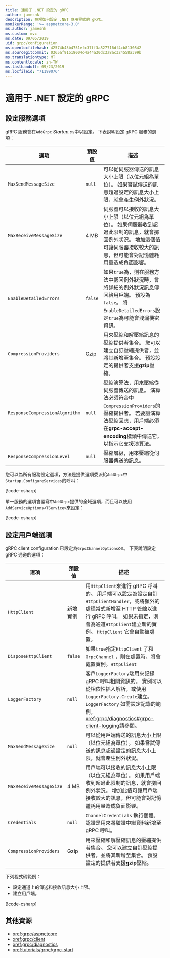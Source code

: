 ```yaml
---
title: 適用于 .NET 設定的 gRPC
author: jamesnk
description: 瞭解如何設定 .NET 應用程式的 gRPC。
monikerRange: '>= aspnetcore-3.0'
ms.author: jamesnk
ms.custom: mvc
ms.date: 09/05/2019
uid: grpc/configuration
ms.openlocfilehash: 42574b43b4751efc37ff3a827716df4cb8130842
ms.sourcegitcommit: 0365af91518004c4a44a30dc3a8ac324558a399b
ms.translationtype: MT
ms.contentlocale: zh-TW
ms.lasthandoff: 09/23/2019
ms.locfileid: "71199076"
---
```

# <a name="grpc-for-net-configuration"></a>適用于 .NET 設定的 gRPC

## <a name="configure-services-options"></a>設定服務選項

gRPC 服務會在`AddGrpc` *Startup.cs*中以設定。 下表說明設定 gRPC 服務的選項：

| 選項 | 預設值 | 描述 |
| ------ | ------------- | ----------- |
| `MaxSendMessageSize` | `null` | 可以從伺服器傳送的訊息大小上限（以位元組為單位）。 如果嘗試傳送的訊息超過設定的訊息大小上限，就會產生例外狀況。 |
| `MaxReceiveMessageSize` | 4 MB | 伺服器可以接收的訊息大小上限（以位元組為單位）。 如果伺服器收到超過此限制的訊息，就會擲回例外狀況。 增加這個值可讓伺服器接收較大的訊息，但可能會對記憶體耗用量造成負面影響。 |
| `EnableDetailedErrors` | `false` | 如果`true`為，則在服務方法中擲回例外狀況時，會將詳細的例外狀況訊息傳回給用戶端。 預設為 `false`。 將`EnableDetailedErrors`設定`true`為可能會洩漏機密資訊。 |
| `CompressionProviders` | Gzip | 用來壓縮和解壓縮訊息的壓縮提供者集合。 您可以建立自訂壓縮提供者，並將其新增至集合。 預設設定的提供者支援**gzip**壓縮。 |
| `ResponseCompressionAlgorithm` | `null` | 壓縮演算法，用來壓縮從伺服器傳送的訊息。 演算法必須符合中`CompressionProviders`的壓縮提供者。 若要讓演算法壓縮回應，用戶端必須在**grpc-accept-encoding**標頭中傳送它，以指示它支援演算法。 |
| `ResponseCompressionLevel` | `null` | 壓縮層級，用來壓縮從伺服器傳送的訊息。 |

您可以為所有服務設定選項，方法是提供選項委派給`AddGrpc`中`Startup.ConfigureServices`的呼叫：

[!code-csharp[](~/grpc/configuration/sample/GrcpService/Startup.cs?name=snippet)]

單一服務的選項會覆寫中`AddGrpc`提供的全域選項，而且可以使用`AddServiceOptions<TService>`來設定：

[!code-csharp[](~/grpc/configuration/sample/GrcpService/Startup2.cs?name=snippet)]

## <a name="configure-client-options"></a>設定用戶端選項

gRPC client configuration 已設定為`GrpcChannelOptions`on。 下表說明設定 gRPC 通道的選項：

| 選項 | 預設值 | 描述 |
| ------ | ------------- | ----------- |
| `HttpClient` | 新增實例 | 用`HttpClient`來進行 gRPC 呼叫的。 用戶端可以設定為設定自訂`HttpClientHandler`，或將額外的處理常式新增至 HTTP 管線以進行 gRPC 呼叫。 如果未指定，則會為通道`HttpClient`建立新的實例。 `HttpClient` 它會自動被處置。 |
| `DisposeHttpClient` | `false` | 如果`true`指定`HttpClient` 了和`GrpcChannel` ，則在處置時，將會處置實例。`HttpClient` |
| `LoggerFactory` | `null` | 客戶`LoggerFactory`端用來記錄 gRPC 呼叫相關資訊的。 實例可以從相依性插入解析，或使用`LoggerFactory.Create`建立。 `LoggerFactory` 如需設定記錄的範例， <xref:grpc/diagnostics#grpc-client-logging>請參閱。 |
| `MaxSendMessageSize` | `null` | 可以從用戶端傳送的訊息大小上限（以位元組為單位）。 如果嘗試傳送的訊息超過設定的訊息大小上限，就會產生例外狀況。 |
| `MaxReceiveMessageSize` | 4 MB | 用戶端可以接收的訊息大小上限（以位元組為單位）。 如果用戶端收到超過此限制的訊息，就會擲回例外狀況。 增加此值可讓用戶端接收較大的訊息，但可能會對記憶體耗用量造成負面影響。 |
| `Credentials` | `null` | `ChannelCredentials` 執行個體。 認證是用來將驗證中繼資料新增至 gRPC 呼叫。 |
| `CompressionProviders` | Gzip | 用來壓縮和解壓縮訊息的壓縮提供者集合。 您可以建立自訂壓縮提供者，並將其新增至集合。 預設設定的提供者支援**gzip**壓縮。 |

下列程式碼範例：

* 設定通道上的傳送和接收訊息大小上限。
* 建立用戶端。

[!code-csharp[](~/grpc/configuration/sample/Program.cs?name=snippet&highlight=3-8)]

## <a name="additional-resources"></a>其他資源

* <xref:grpc/aspnetcore>
* <xref:grpc/client>
* <xref:grpc/diagnostics>
* <xref:tutorials/grpc/grpc-start>
